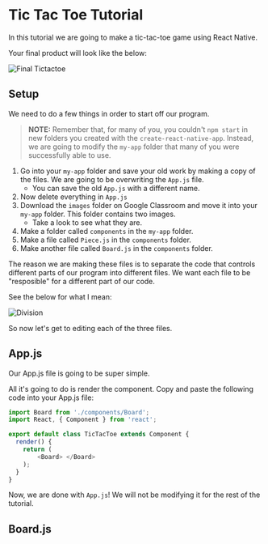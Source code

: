 # Tic Tac Toe Tutorial
In this tutorial we are going to make a tic-tac-toe game using React Native. 

Your final product will look like the below:

![Final Tictactoe](/images/final_tictactoe.png)

## Setup
We need to do a few things in order to start off our program.

> **NOTE:** Remember that, for many of you, you couldn't `npm start` in new folders you created with the `create-react-native-app`. Instead, we are going to modify the `my-app` folder that many of you were successfully able to use.

1. Go into your `my-app` folder and save your old work by making a copy of the files. We are going to be overwriting the `App.js` file.
	* You can save the old `App.js` with a different name.
2. Now delete everything in `App.js`
3. Download the `images` folder on Google Classroom and move it into your `my-app` folder. This folder contains two images. 
	* Take a look to see what they are.
4. Make a folder called `components` in the `my-app` folder.
5. Make a file called `Piece.js` in the `components` folder.
6. Make another file called `Board.js` in the `components` folder.

The reason we are making these files is to separate the code that controls different parts of our program into different files. We want each file to be "resposible" for a different part of our code.

See the below for what I mean:

![Division](/images/division.png)

So now let's get to editing each of the three files.

## App.js
Our App.js file is going to be super simple.

All it's going to do is render the <Board> </Board> component. Copy and paste the following code into your App.js file:

```javascript
import Board from './components/Board';
import React, { Component } from 'react';

export default class TicTacToe extends Component {
  render() {
    return (
        <Board> </Board>
    );
  }
}
```

Now, we are done with `App.js`! We will not be modifying it for the rest of the tutorial.

## Board.js

